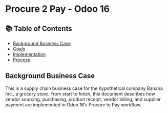 # Procure 2 Pay - Odoo 16

## 📚 Table of Contents

- [Background Business Case](#background-business-case)
- [Goals](#goals)
- [Implementation](#implementation)
- [Process](#process)

## Background Business Case

This is a supply chain business case for the hypothetical company Banana Inc., a grocery store. From start to finish, this document describes how vendor sourcing, purchasing, product receipt, vendor billing, and supplier payment are implemented in Odoo 16’s Procure to Pay workflow.
